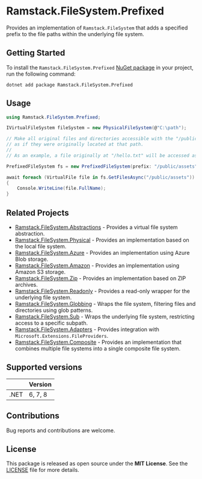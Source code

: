 # Ramstack.FileSystem.Prefixed

Provides an implementation of `Ramstack.FileSystem` that adds a specified prefix to the file paths within the underlying file system.

## Getting Started

To install the `Ramstack.FileSystem.Prefixed` [NuGet package](https://www.nuget.org/packages/Ramstack.FileSystem.Prefixed)
in your project, run the following command:
```console
dotnet add package Ramstack.FileSystem.Prefixed
```
## Usage

```csharp
using Ramstack.FileSystem.Prefixed;

IVirtualFileSystem fileSystem = new PhysicalFileSystem(@"C:\path");

// Make all original files and directories accessible with the "/public/assets" prefix,
// as if they were originally located at that path.
//
// As an example, a file originally at "/hello.txt" will be accessed as "/public/assets/hello.txt".

PrefixedFileSystem fs = new PrefixedFileSystem(prefix: "/public/assets", fileSystem);

await foreach (VirtualFile file in fs.GetFilesAsync("/public/assets"))
{
    Console.WriteLine(file.FullName);
}
```

## Related Projects
- [Ramstack.FileSystem.Abstractions](https://www.nuget.org/packages/Ramstack.FileSystem.Abstractions) - Provides a virtual file system abstraction.
- [Ramstack.FileSystem.Physical](https://www.nuget.org/packages/Ramstack.FileSystem.Physical) - Provides an implementation based on the local file system.
- [Ramstack.FileSystem.Azure](https://www.nuget.org/packages/Ramstack.FileSystem.Azure) - Provides an implementation using Azure Blob storage.
- [Ramstack.FileSystem.Amazon](https://www.nuget.org/packages/Ramstack.FileSystem.Amazon) - Provides an implementation using Amazon S3 storage.
- [Ramstack.FileSystem.Zip](https://www.nuget.org/packages/Ramstack.FileSystem.Zip) - Provides an implementation based on ZIP archives.
- [Ramstack.FileSystem.Readonly](https://www.nuget.org/packages/Ramstack.FileSystem.Readonly) - Provides a read-only wrapper for the underlying file system.
- [Ramstack.FileSystem.Globbing](https://www.nuget.org/packages/Ramstack.FileSystem.Globbing) - Wraps the file system, filtering files and directories using glob patterns.
- [Ramstack.FileSystem.Sub](https://www.nuget.org/packages/Ramstack.FileSystem.Sub) - Wraps the underlying file system, restricting access to a specific subpath.
- [Ramstack.FileSystem.Adapters](https://www.nuget.org/packages/Ramstack.FileSystem.Adapters) - Provides integration with `Microsoft.Extensions.FileProviders`.
- [Ramstack.FileSystem.Composite](https://www.nuget.org/packages/Ramstack.FileSystem.Composite) - Provides an implementation that combines multiple file systems into a single composite file system.

## Supported versions

|      | Version |
|------|---------|
| .NET | 6, 7, 8 |

## Contributions

Bug reports and contributions are welcome.

## License

This package is released as open source under the **MIT License**.
See the [LICENSE](https://github.com/rameel/ramstack.virtualfiles/blob/main/LICENSE) file for more details.
